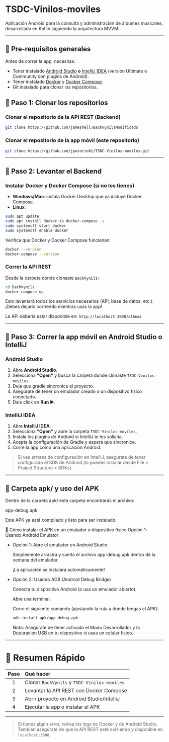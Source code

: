 # TSDC-Vinilos-moviles

Aplicación Android para la consulta y administración de álbumes musicales, desarrollada en Kotlin siguiendo la arquitectura MVVM.

---

## 👀 Pre-requisitos generales

Antes de correr la app, necesitas:

- Tener instalado [Android Studio](https://developer.android.com/studio) **o** [IntelliJ IDEA](https://www.jetbrains.com/idea/) (versión Ultimate o Community con plugins de Android).
- Tener instalado [Docker](https://docs.docker.com/get-docker/) y [Docker Compose](https://docs.docker.com/compose/install/).
- Git instalado para clonar los repositorios.


## 🚀 Paso 1: Clonar los repositorios

### Clonar el repositorio de la API REST (Backend)

```bash
git clone https://github.com/jameshell/BackVynilsModificado
```

### Clonar el repositorio de la app móvil (este repositorio)

```bash
git clone https://github.com/jposoriob1/TSDC-Vinilos-moviles.git
```


---

## 🧪 Paso 2: Levantar el Backend

### Instalar Docker y Docker Compose (si no los tienes)

- **Windows/Mac**: instala Docker Desktop que ya incluye Docker Compose.
- **Linux**:

```bash
sudo apt update
sudo apt install docker.io docker-compose -y
sudo systemctl start docker
sudo systemctl enable docker
```

Verifica que Docker y Docker Compose funcionan:

```bash
docker --version
docker-compose --version
```

### Correr la API REST

Desde la carpeta donde clonaste `BackVynils`:

```bash
cd BackVynils
docker-compose up
```

Esto levantará todos los servicios necesarios (API, base de datos, etc.). ¡Debes dejarlo corriendo mientras usas la app!

La API debería estar disponible en: `http://localhost:3000/albums`


---

## 🔧 Paso 3: Correr la app móvil en Android Studio o IntelliJ

### Android Studio

1. Abre **Android Studio**.
2. Selecciona **"Open"** y busca la carpeta donde clonaste `TSDC-Vinilos-moviles`.
3. Deja que gradle sincronice el proyecto.
4. Asegúrate de tener un emulador creado o un dispositivo físico conectado.
5. Dale click en **Run ▶️**.

### IntelliJ IDEA

1. Abre **IntelliJ IDEA**.
2. Selecciona **"Open"** y abre la carpeta `TSDC-Vinilos-moviles`.
3. Instala los plugins de Android si IntelliJ te los solicita.
4. Acepta la configuración de Gradle y espera que sincronice.
5. Corre la app como una aplicación Android.

> Si ves errores de configuración en IntelliJ, asegúrate de tener configurado el SDK de Android (lo puedes instalar desde File > Project Structure > SDKs).


---

## 🚜 Carpeta apk/ y uso del APK

Dentro de la carpeta apk/ esta carpeta encontrarás el archivo:

app-debug.apk

Este APK ya está compilado y listo para ser instalado.

🚀 Cómo instalar el APK en un emulador o dispositivo físico
Opción 1: Usando Android Emulator

- Opción 1: Abre el emulador en Android Studio.

  Simplemente arrastra y suelta el archivo app-debug.apk dentro de la ventana del emulador.

  ¡La aplicación se instalará automáticamente!

- Opción 2: Usando ADB (Android Debug Bridge)

  Conecta tu dispositivo Android (o usa un emulador abierto).

  Abre una terminal.

  Corre el siguiente comando (ajustando la ruta a donde tengas el APK):



  ```bash
  adb install apk/app-debug.apk
  ```
  Nota: Asegúrate de tener activado el Modo Desarrollador y la Depuración USB en tu dispositivo si usas un celular físico.


---

# 📄 Resumen Rápido

| Paso | Qué hacer |
|:----:|:--------|
| 1 | Clonar `BackVynils` y `TSDC-Vinilos-moviles` |
| 2 | Levantar la API REST con Docker Compose |
| 3 | Abrir proyecto en Android Studio/IntelliJ |
| 4 | Ejecutar la app o instalar el APK |

---


> Si tienes algún error, revisa los logs de Docker y de Android Studio. También asegúrate de que la API REST esté corriendo y disponible en `localhost:3000`.

